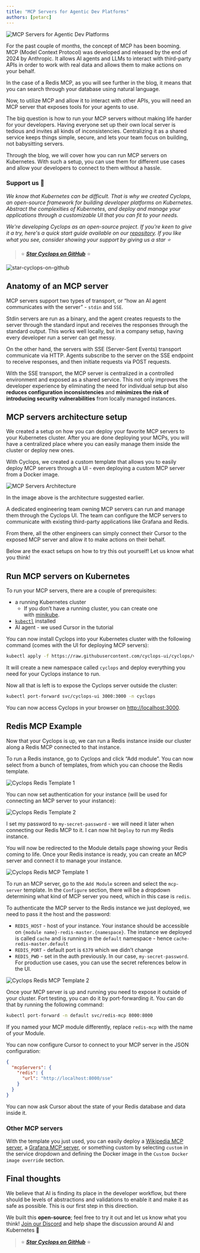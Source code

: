 ```yaml
---
title: "MCP Servers for Agentic Dev Platforms"
authors: [petarc]
---
```


![MCP Servers for Agentic Dev Platforms](../../static/img/2025-05-22-agentic-platform-for-mcps/cover.png)

For the past couple of months, the concept of MCP has been booming. MCP (Model Context Protocol) was developed and released by the end of 2024 by Anthropic. It allows AI agents and LLMs to interact with third-party APIs in order to work with real data and allows them to make actions on your behalf.

In the case of a Redis MCP, as you will see further in the blog, it means that you can search through your database using natural language.

Now, to utilize MCP and allow it to interact with other APIs, you will need an MCP server that exposes tools for your agents to use.

The big question is how to run your MCP servers without making life harder for your developers. Having everyone set up their own local server is tedious and invites all kinds of inconsistencies. Centralizing it as a shared service keeps things simple, secure, and lets your team focus on building, not babysitting servers.

Through the blog, we will cover how you can run MCP servers on Kubernetes. With such a setup, you can use them for different use cases and allow your developers to connect to them without a hassle.

### Support us 🙏

*We know that Kubernetes can be difficult. That is why we created Cyclops, an open-source framework for building developer platforms on Kubernetes. Abstract the complexities of Kubernetes, and deploy and manage your applications through a customizable UI that you can fit to your needs.*

*We're developing Cyclops as an open-source project. If you're keen to give it a try, here's a quick start guide available on our [repository](https://github.com/cyclops-ui/cyclops). If you like what you see, consider showing your support by giving us a star ⭐*

> ⭐ [***Star Cyclops on GitHub***](https://github.com/cyclops-ui/cyclops) ⭐
>

![star-cyclops-on-github](../../static/img/github-stars.gif)

## Anatomy of an MCP server

MCP servers support two types of transport, or “how an AI agent communicates with the server” - `stdin` and `SSE`.

Stdin servers are run as a binary, and the agent creates requests to the server through the standard input and receives the responses through the standard output. This works well locally, but in a company setup, having every developer run a server can get messy.

On the other hand, the servers with SSE (Server-Sent Events) transport communicate via HTTP. Agents subscribe to the server on the SSE endpoint to receive responses, and then initiate requests via POST requests.

With the SSE transport, the MCP server is centralized in a controlled environment and exposed as a shared service. This not only improves the developer experience by eliminating the need for individual setup but also **reduces configuration inconsistencies** and **minimizes the risk of introducing security vulnerabilities** from locally managed instances.

## MCP servers architecture setup

We created a setup on how you can deploy your favorite MCP servers to your Kubernetes cluster. After you are done deploying your MCPs, you will have a centralized place where you can easily manage them inside the cluster or deploy new ones. 

With Cyclops, we created a custom template that allows you to easily deploy MCP servers through a UI - even deploying a custom MCP server from a Docker image.

![MCP Servers Architecture](../../static/img/2025-05-22-agentic-platform-for-mcps/mcp-architecture.png)

In the image above is the architecture suggested earlier.

A dedicated engineering team owning MCP servers can run and manage them through the Cyclops UI. The team can configure the MCP servers to communicate with existing third-party applications like Grafana and Redis.

From there, all the other engineers can simply connect their Cursor to the exposed MCP server and allow it to make actions on their behalf.

Below are the exact setups on how to try this out yourself! Let us know what you think!

## Run MCP servers on Kubernetes

To run your MCP servers, there are a couple of prerequisites:

- a running Kubernetes cluster
    - If you don’t have a running cluster, you can create one with [minikube](https://minikube.sigs.k8s.io/docs/start).
- [`kubectl`](https://kubernetes.io/docs/tasks/tools/#kubectl) installed
- AI agent - we used Cursor in the tutorial

You can now install Cyclops into your Kubernetes cluster with the following command (comes with the UI for deploying MCP servers):

```bash
kubectl apply -f https://raw.githubusercontent.com/cyclops-ui/cyclops/v0.20.3/install/cyclops-install.yaml && kubectl apply -f https://raw.githubusercontent.com/cyclops-ui/cyclops/v0.20.3/install/demo-templates.yaml
```

It will create a new namespace called `cyclops` and deploy everything you need for your Cyclops instance to run.

Now all that is left is to expose the Cyclops server outside the cluster:

```bash
kubectl port-forward svc/cyclops-ui 3000:3000 -n cyclops
```

You can now access Cyclops in your browser on [http://localhost:3000](http://localhost:3000/).

## Redis MCP Example

Now that your Cyclops is up, we can run a Redis instance inside our cluster along a Redis MCP connected to that instance.

To run a Redis instance, go to Cyclops and click “Add module”. You can now select from a bunch of templates, from which you can choose the Redis template.

![Cyclops Redis Template 1](../../static/img/2025-05-22-agentic-platform-for-mcps/image_1.png)

You can now set authentication for your instance (will be used for connecting an MCP server to your instance):

![Cyclops Redis Template 2](../../static/img/2025-05-22-agentic-platform-for-mcps/image_2.png)

I set my password to `my-secret-password` - we will need it later when connecting our Redis MCP to it. I can now hit `Deploy` to run my Redis instance.

You will now be redirected to the Module details page showing your Redis coming to life. Once your Redis instance is ready, you can create an MCP server and connect it to manage your instance.

![Cyclops Redis MCP Template 1](../../static/img/2025-05-22-agentic-platform-for-mcps/image_3.png)

To run an MCP server, go to the `Add Module` screen and select the `mcp-server` template. In the `Configure` section, there will be a dropdown determining what kind of MCP server you need, which in this case is `redis`.

To authenticate the MCP server to the Redis instance we just deployed, we need to pass it the host and the password:

- `REDIS_HOST` - host of your instance. Your instance should be accessible on `{module name}-redis-master.{namespace}`. The instance we deployed is called `cache` and is running in the `default` namespace - hence `cache-redis-master.default`
- `REDIS_PORT` - default port is `6379` which we didn’t change
- `REDIS_PWD` - set in the auth previously. In our case, `my-secret-password`. For production use cases, you can use the secret references below in the UI.

![Cyclops Redis MCP Template 2](../../static/img/2025-05-22-agentic-platform-for-mcps/image_4.png)

Once your MCP server is up and running you need to expose it outside of your cluster. Fort testing, you can do it by port-forwarding it. You can do that by running the following command:

```bash
kubectl port-forward -n default svc/redis-mcp 8000:8000
```

If you named your MCP module differently, replace `redis-mcp` with the name of your Module.

You can now configure Cursor to connect to your MCP server in the JSON configuration:

```json
{
  "mcpServers": {
    "redis": {
      "url": "http://localhost:8000/sse"
    }
  }
}
```

You can now ask Cursor about the state of your Redis database and data inside it.

### Other MCP servers

With the template you just used, you can easily deploy a [Wikipedia MCP server](https://github.com/Rudra-ravi/wikipedia-mcp), a [Grafana MCP server](https://github.com/grafana/mcp-grafana), or something custom by selecting `custom` in the service dropdown and defining the Docker image in the `Custom Docker image override` section.

## Final thoughts

We believe that AI is finding its place in the developer workflow, but there should be levels of abstractions and validations to enable it and make it as safe as possible. This is our first step in this direction.

We built this **open-source**; feel free to try it out and let us know what you think! [Join our Discord](https://discord.com/invite/8ErnK3qDb3) and help shape the discussion around AI and Kubernetes 🙌

> ⭐ [***Star Cyclops on GitHub***](https://github.com/cyclops-ui/cyclops) ⭐
>
